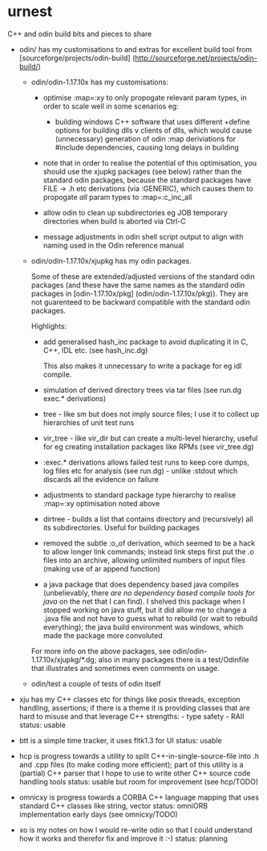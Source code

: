 urnest
======

C++ and odin build bits and pieces to share

-   odin/ has my customisations to and extras for excellent build tool
    from [sourceforge/projects/odin-build] 
    (http://sourceforge.net/projects/odin-build/)

    -	odin/odin-1.17.10x has my customisations:
        - optimise :map=:xy to only propogate relevant param types, in
 	  order to scale well in some scenarios eg:
	       - building windows C++ software that uses different
	         +define options for building dlls v clients of dlls, which
		 would cause (unnecessary) generation of odin :map 
		 deriviations for #include dependencies, causing long
		 delays in building
        - note that in order to realise the potential of this optimisation,
	  you should use the xjupkg packages (see below) rather than the
	  standard odin packages, because the standard packages have
	  FILE -> .h etc derivations (via :GENERIC), which causes
	  them to propogate *all* param types to :map=:c_inc_all

        - allow odin to clean up subdirectories eg JOB temporary directories
          when build is aborted via Ctrl-C

        - message adjustments in odin shell script output to align with
	  naming used in the Odin reference manual

    -   odin/odin-1.17.10x/xjupkg has my odin packages.

        Some of these are extended/adjusted versions of the standard 
        odin packages
        (and these have the same names as the standard odin packages in
        [odin-1.17.10x/pkg] (odin/odin-1.17.10x/pkg)). They are not 
        guarenteed to be backward compatible with the standard odin packages.
    
        Highlights:
    
        - add generalised hash_inc package to avoid duplicating it 
          in C, C++, IDL etc. (see hash_inc.dg)

          This also makes it unnecessary to write a package for eg
	  idl compile.
    
        - simulation of derived directory trees via tar files
          (see run.dg exec.* derivations)

        - tree - like sm but does not imply source files; I use it
	  to collect up hierarchies of unit test runs

        - vir_tree - like vir_dir but can create a multi-level hierarchy,
          useful for eg creating installation packages like RPMs
          (see vir_tree.dg)
    
        - :exec.* derivations allows failed test runs to keep core dumps, 
	  log files etc for analysis (see run.dg) - unlike :stdout which
	  discards all the evidence on failure

        - adjustments to standard package type hierarchy to realise
          :map=:xy optimisation noted above

        - dirtree - builds a list that contains directory and (recursively)
	  all its subdirectories. Useful for building packages

        - removed the subtle :o_of derivation, which seemed to be a hack
	  to allow longer link commands; instead link steps first put
	  the .o files into an archive, allowing unlimited numbers of
          input files (making use of ar append function)

        - a java package that does dependency based java compiles
	  (unbelievably, there *are no dependency based compile tools for
	  java* on the net that I can find). I shelved this package
	  when I stopped working on java stuff, but it did allow me
	  to change a .java file and not have to guess what to rebuild
	  (or wait to rebuild everything); the java build environment
	  was windows, which made the package more convoluted

        For more info on the above packages, see 
        odin/odin-1.17.10x/xjupkg/*.dg; also in many packages there
        is a test/Odinfile that illustrates and sometimes even comments
        on usage.
	
    -   odin/test a couple of tests of odin itself

-   xju has my C++ classes etc for things like posix threads,
    exception handling, assertions; if there is a theme it is
    providing classes that are hard to misuse and that leverage
    C++ strengths:
        - type safety
        - RAII
      status: usable

-   btt is a simple time tracker, it uses fltk1.3 for UI
      status: usable

-   hcp is progress towards a utility to split C++-in-single-source-file
    into .h and .cpp files (to make coding more efficient); part of
    this utility is a (partial) C++ parser that I hope to use to write
    other C++ source code handling tools
      status: usable but room for improvement (see hcp/TODO)

-   omnicxy is progress towards a CORBA C++ language mapping that
    uses standard C++ classes like string, vector
    status: omniORB implementation early days (see omnicxy/TODO)

-   xo is my notes on how I would re-write odin so that I could
    understand how it works and therefor fix and improve it :-)
      status: planning
